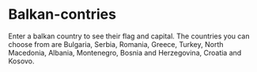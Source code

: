 # Balkan-contries
Enter a balkan country to see their flag and capital.
The countries you can choose from are Bulgaria, Serbia, Romania, Greece, Turkey, North Macedonia, Albania, Montenegro, Bosnia and Herzegovina, Croatia and Kosovo.


